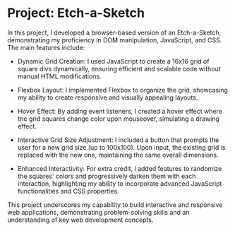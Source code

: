 # Project: Etch-a-Sketch

In this project, I developed a browser-based version of an Etch-a-Sketch, demonstrating my proficiency in DOM manipulation, JavaScript, and CSS. The main features include:

- Dynamic Grid Creation: I used JavaScript to create a 16x16 grid of square divs dynamically, ensuring efficient and scalable code without manual HTML modifications.

- Flexbox Layout: I implemented Flexbox to organize the grid, showcasing my ability to create responsive and visually appealing layouts.

- Hover Effect: By adding event listeners, I created a hover effect where the grid squares change color upon mouseover, simulating a drawing effect.

- Interactive Grid Size Adjustment: I included a button that prompts the user for a new grid size (up to 100x100). Upon input, the existing grid is replaced with the new one, maintaining the same overall dimensions.

- Enhanced Interactivity: For extra credit, I added features to randomize the squares' colors and progressively darken them with each interaction, highlighting my ability to incorporate advanced JavaScript functionalities and CSS properties.

This project underscores my capability to build interactive and responsive web applications, demonstrating problem-solving skills and an understanding of key web development concepts.